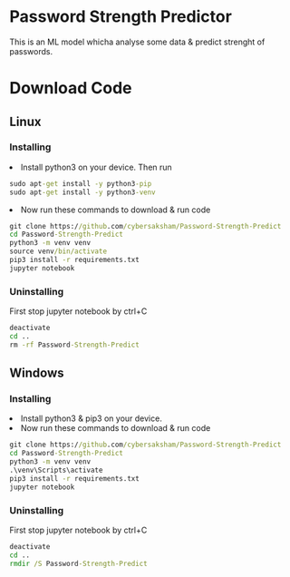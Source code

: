 # Password Strength Predictor

This is an ML model whicha analyse some data & predict strenght of passwords.

# Download Code

## Linux
### Installing
<li>Install python3 on your device. Then run</li>

```cmd
sudo apt-get install -y python3-pip
sudo apt-get install -y python3-venv
```

<li>Now run these commands to download & run code</li>

```cmd
git clone https://github.com/cybersaksham/Password-Strength-Predict
cd Password-Strength-Predict
python3 -m venv venv
source venv/bin/activate
pip3 install -r requirements.txt
jupyter notebook
```

### Uninstalling
First stop jupyter notebook by ctrl+C

```cmd
deactivate
cd ..
rm -rf Password-Strength-Predict
```

## Windows
### Installing
<li>Install python3 & pip3 on your device.</li>

<li>Now run these commands to download & run code</li>

```cmd
git clone https://github.com/cybersaksham/Password-Strength-Predict
cd Password-Strength-Predict
python3 -m venv venv
.\venv\Scripts\activate
pip3 install -r requirements.txt
jupyter notebook
```

### Uninstalling
First stop jupyter notebook by ctrl+C

```cmd
deactivate
cd ..
rmdir /S Password-Strength-Predict
```

